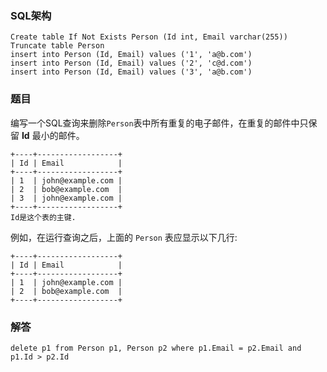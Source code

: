 ### SQL架构
```
Create table If Not Exists Person (Id int, Email varchar(255))
Truncate table Person
insert into Person (Id, Email) values ('1', 'a@b.com')
insert into Person (Id, Email) values ('2', 'c@d.com')
insert into Person (Id, Email) values ('3', 'a@b.com')
```
### 题目
编写一个SQL查询来删除`Person`表中所有重复的电子邮件，在重复的邮件中只保留 **Id** 最小的邮件。
```
+----+------------------+
| Id | Email            |
+----+------------------+
| 1  | john@example.com |
| 2  | bob@example.com  |
| 3  | john@example.com |
+----+------------------+
Id是这个表的主键.
```
例如，在运行查询之后，上面的 `Person` 表应显示以下几行:
```
+----+------------------+
| Id | Email            |
+----+------------------+
| 1  | john@example.com |
| 2  | bob@example.com  |
+----+------------------+
```
### 解答
```
delete p1 from Person p1, Person p2 where p1.Email = p2.Email and p1.Id > p2.Id
```
